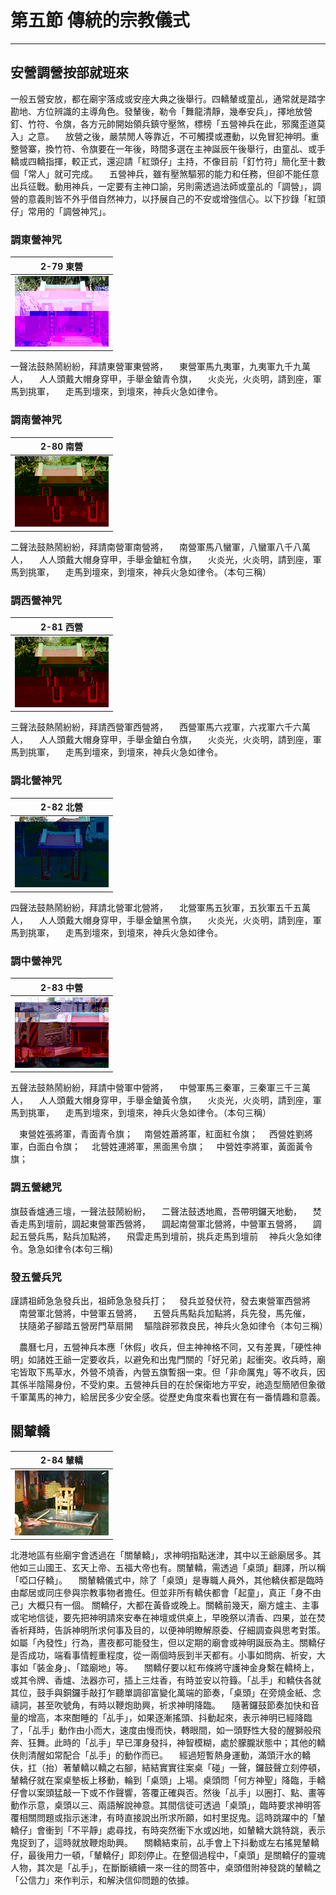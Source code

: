 # 第五節 傳統的宗教儀式
---

## 安營調營按部就班來

一般五營安放，都在廟宇落成或安座大典之後舉行。四轎輦或童乩，通常就是踏字勘地、方位辨識的主導角色。發輦後，勒令「舞龍清靜，幾奉安兵」，擇地放營釘、竹符、令旗，各方元帥開始領兵鎮守壓煞，標榜「五營神兵在此，邪魔歪道莫入」之意。
　放營之後，嚴禁閒人等靠近，不可觸摸或遷動，以免冒犯神明。重整營寨，換竹符、令旗要在一年後，時間多選在主神誕辰午後舉行，由童乩、或手轎或四轎指揮，較正式，還迎請「紅頭仔」主持，不像目前「釘竹符」簡化至十數個「常人」就可完成。
　五營神兵，雖有壓煞驅邪的能力和任務，但卻不能任意出兵征戰。動用神兵，一定要有主神口諭，另則需透過法師或童乩的「調營」，調營的意義則皆不外乎借自然神力，以抒展自己的不安或增強信心。以下抄錄「紅頭仔」常用的「調營神咒」。
　
### 調東營神咒

| 2-79 東營 |
| ----------------- |
| ![](img/2-79.jpg) |

一聲法鼓熱鬧紛紛，拜請東營軍東營將，
　東營軍馬九夷軍，九夷軍九千九萬人，
　人人頭戴大帽身穿甲，手舉金鎗青令旗，
　火炎光，火炎明，請到座，軍馬到挑軍，
　走馬到壇來，到壇來，神兵火急如律令。
　
### 調南營神咒

| 2-80 南營 |
| ----------------- |
| ![](img/2-80.jpg) |

二聲法鼓熱鬧紛紛，拜請南營軍南營將，
　南營軍馬八蠻軍，八蠻軍八千八萬人，
　人人頭戴大帽身穿甲，手舉金鎗紅令旗，
　火炎光，火炎明，請到座，軍馬到挑軍，
　走馬到壇來，到壇來，神兵火急如律令。（本句三稱）

### 調西營神咒

| 2-81 西營 |
| ----------------- |
| ![](img/2-80.jpg) |

三聲法鼓熱鬧紛紛，拜請西營軍西營將，
　西營軍馬六戎軍，六戎軍六千六萬人，
　人人頭戴大帽身穿甲，手舉金鎗白令旗，
　火炎光，火炎明，請到座，軍馬到挑軍，
　走馬到壇來，到壇來，神兵火急如律令。

### 調北營神咒

| 2-82 北營 |
| ----------------- |
| ![](img/2-81.jpg) |

四聲法鼓熱鬧紛紛，拜請北營軍北營將，
　北營軍馬五狄軍，五狄軍五千五萬人，
　人人頭戴大帽身穿甲，手舉金鎗黑令旗，
　火炎光，火炎明，請到座，軍馬到挑軍，
　走馬到壇來，到壇來，神兵火急如律令。

### 調中營神咒

| 2-83 中營 |
| ----------------- |
| ![](img/2-82.jpg) |

五聲法鼓熱鬧紛紛，拜請中營軍中營將，
　中營軍馬三秦軍，三秦軍三千三萬人，
　人人頭戴大帽身穿甲，手舉金鎗黃令旗，
　火炎光，火炎明，請到座，軍馬到挑軍，
　走馬到壇來，到壇來，神兵火急如律令。（本句三稱）

　東營姓張將軍，青面青令旗；
　南營姓蕭將軍，紅面紅令旗；
　西營姓劉將軍，白面白令旗；
　北營姓連將軍，黑面黑令旗；
　中營姓李將軍，黃面黃令旗；

### 調五營總咒

旗鼓香爐通三壇，一聲法鼓鬧紛紛，
　二聲法鼓透地鳳，吾帶明鑼天地動，
　焚香走馬到壇前，調起東營軍西營將，
　調起南營軍北營將，中營軍五營將，
　調起五營兵馬，點兵加點將，
　飛雲走馬到壇前，挑兵走馬到壇前
　神兵火急如律令。急急如律令(本句三稱)

### 發五營兵咒

謹請祖師急急發兵出，祖師急急發兵打；
　發兵並發伏符，發去東營軍西營將
　南營軍北營將，中營軍五營將，
　五營兵馬點兵加點將，兵先發，馬先催，
　扶隨弟子腳踏五營房門草扇開
　驅陰辟邪救良民，神兵火急如律令（本句三稱）

　農曆七月，五營神兵本應「休假」收兵，但主神神格不同，又有差異，「硬性神明」如諸姓王爺一定要收兵，以避免和出鬼門關的「好兄弟」起衝突。收兵時，廟宅皆取下馬草水，外營不燒香，內營五旗暫捆一束。但「非命厲鬼」等不收兵，因其係半陰陽身份，不受約束。五營神兵目的在於保衛地方平安，祂造型簡陋但象徵千軍萬馬的神力，給居民多少安全感。從歷史角度來看也實在有一番情趣和意義。

## 關輦轎

| 2-84 輦轎 |
| ----------------- |
| ![](img/2-84.jpg) |

北港地區有些廟宇會透過在「關輦轎」，求神明指點迷津，其中以王爺廟居多。其他如三山國王、玄天上帝、五福大帝也有。關輦轎，需透過「桌頭」翻譯，所以稱「啞口仔轎」。 
　關輦轎儀式中，除了「桌頭」是專職人員外，其他轎伕都是臨時由鄰居或同庄參與宗教事物者擔任。但並非所有轎伕都會「起童」，真正「身不由己」大概只有一個。 
關轎仔，大都在黃昏或晚上。關轎前幾天，廟方爐主、主事或宅地信徒，要先把神明請來安奉在神壇或供桌上，早晚祭以清香、四果，並在焚香祈拜時，告訴神明所求何事及目的，以便神明瞭解原委、仔細調查與思考對策。如屬「內發性」行為，晝夜都可能發生，但以定期的廟會或神明誕辰為主。關轎仔是否成功，端看事情輕重程度，從一兩個時辰到半天都有。小事如問病、祈安，大事如「裝金身」、「踏廟地」等。
　關轎仔要以紅布條將守護神金身繫在轎椅上，或其令牌、香爐、法器亦可，插上三炷香，有時並安以符籙。「乩手」和轎伕各就其位，鼓手與銅鑼手敲打乍聽單調卻富變化萬端的節奏，「桌頭」在旁燒金紙、念禱詞，甚至吹號角，有時以鞭炮助興，祈求神明降臨。
　隨著鑼鼓節奏加快和音量的增高，本來酣睡的「乩手」，如果逐漸搖頭、抖動起來，表示神明已經降臨了，「乩手」動作由小而大，速度由慢而快，轉眼間，如一頭野性大發的醒獅般飛奔、狂舞。此時的「乩手」早已渾身發抖，神智模糊，處於朦朧狀態中；其他的轎伕則清醒如常配合「乩手」的動作而已。
　經過短暫熱身運動，滿頭汗水的轎伕，扛（抬）著輦轎以轎之右腳，結結實實往案桌「碰」一聲，鑼鼓聲立刻停頓，輦轎仔就在案桌墊板上移動，輪到「桌頭」上場。桌頭問「何方神聖」降臨，手轎仔會以案頭猛敲一下或不作聲響，答覆正確與否。然後「乩手」以圈打、點、畫等動作示意，桌頭以三、兩語解說神意。其間信徒可透過「桌頭」，臨時要求神明答覆相關問題或指示迷津，有時直接說出所求所願，如村里捉鬼。這時跳躍中的「輦轎仔」會衝到「不平靜」處尋找，有時突然衝下水或凶地，如輦轎大跳特跳，表示鬼捉到了，這時就放鞭炮助興。
　關轎結束前，乩手會上下抖動或左右搖晃輦轎仔，最後用力一頓，「輦轎仔」即刻停止。在整個過程中，「桌頭」是關轎仔的靈魂人物，其次是「乩手」，在斷斷續續一來一往的問答中，桌頭借附神發跳的輦轎之「公信力」來作判示，和解決信仰問題的依據。

